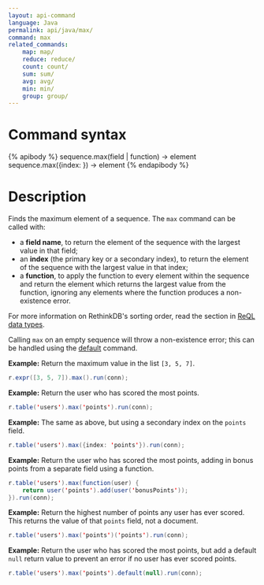 ```yaml
---
layout: api-command
language: Java
permalink: api/java/max/
command: max
related_commands:
    map: map/
    reduce: reduce/
    count: count/
    sum: sum/
    avg: avg/
    min: min/
    group: group/
---
```


# Command syntax #

{% apibody %}
sequence.max(field | function) &rarr; element
sequence.max({index: <indexname>}) &rarr; element
{% endapibody %}

# Description #

Finds the maximum element of a sequence. The `max` command can be called with:

* a **field name**, to return the element of the sequence with the largest value in that field;
* an **index** (the primary key or a secondary index), to return the element of the sequence with the largest value in that index;
* a **function**, to apply the function to every element within the sequence and return the element which returns the largest value from the function, ignoring any elements where the function produces a non-existence error.

For more information on RethinkDB's sorting order, read the section in [ReQL data types](/docs/data-types/#sorting-order).

Calling `max` on an empty sequence will throw a non-existence error; this can be handled using the [default](/api/java/default/) command.

__Example:__ Return the maximum value in the list `[3, 5, 7]`.

```java
r.expr([3, 5, 7]).max().run(conn);
```

__Example:__ Return the user who has scored the most points.

```java
r.table('users').max('points').run(conn);
```

__Example:__ The same as above, but using a secondary index on the `points` field.

```java
r.table('users').max({index: 'points'}).run(conn);
```

__Example:__ Return the user who has scored the most points, adding in bonus points from a separate field using a function.

```java
r.table('users').max(function(user) {
    return user('points').add(user('bonusPoints'));
}).run(conn);
```

__Example:__ Return the highest number of points any user has ever scored. This returns the value of that `points` field, not a document.

```java
r.table('users').max('points')('points').run(conn);
```

__Example:__ Return the user who has scored the most points, but add a default `null` return value to prevent an error if no user has ever scored points.

```java
r.table('users').max('points').default(null).run(conn);
```
